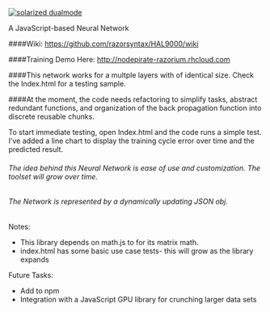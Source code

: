 [![solarized dualmode](https://nodepirate-razorium.rhcloud.com/images/halpng.png)](#features)

A JavaScript-based Neural Network

####Wiki: https://github.com/razorsyntax/HAL9000/wiki

####Training Demo Here: http://nodepirate-razorium.rhcloud.com

####This network works for a multple layers with of identical size.  Check the Index.html for a testing sample.

####At the moment, the code needs refactoring to simplify tasks, abstract redundant functions, and organization of the back propagation function into discrete reusable chunks.

To start immediate testing, open Index.html and the code runs a simple test.  I've added a line chart to display the training cycle error over time and the predicted result.



###### The idea behind this Neural Network is ease of use and customization. The toolset will grow over time.

###### The Network is represented by a dynamically updating JSON obj.

Notes: 
* This library depends on math.js to for its matrix math.
* index.html has some basic use case tests- this will grow as the library expands
    
    
Future Tasks:
* Add to npm
* Integration with a JavaScript GPU library for crunching larger data sets
